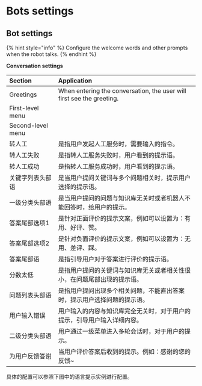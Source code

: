 # Bots settings

## Bot settings

{% hint style="info" %}
  Configure the welcome words and other prompts when the robot talks.
{% endhint %}

**Conversation settings**

| Section | Application |
| :--- | :--- |
| Greetings | When entering the conversation, the user will first see the greeting. |
| First-level menu |  |
| Second-level menu |  |
| 转人工 | 是指用户发起人工服务时，需要输入的指令。 |
| 转人工失败 | 是指转人工服务失败时，用户看到的提示语。 |
| 转人工成功 | 是指转人工服务成功时，用户看到的提示语。 |
| 关键字列表头部语 | 是当用户提问关键词与多个问题相关时，提示用户选择的提示语。 |
| 一级分类头部语 | 是当用户提问的问题与知识库无关时或者机器人不能回答时，给用户的提示。 |
| 答案尾部选项1 | 是针对正面评价的提示文案，例如可以设置为：有用、好评、赞。 |
| 答案尾部选项2 | 是针对负面评价的提示文案，例如可以设置为：无用、差评、踩。 |
| 答案尾部语 | 是指引导用户对于答案进行评价的提示语。 |
| 分数太低 | 是指用户提问的关键词与知识库无关或者相关性很小，在问题尾部出现的提示语。 |
| 问题列表头部语 | 是指用户提问出现多个相关问题，不能直出答案时，提示用户选择问题的提示语。 |
| 用户输入错误 | 用户输入的内容与知识库完全无关时，对于用户的提示，引导用户输入详细内容。 |
| 二级分类头部语 | 用户通过一级菜单进入多轮会话时，对于用户的提示。 |
| 为用户反馈答谢 | 当用户评价答案后收到的提示。例如：感谢的您的反馈~ |

具体的配置可以参照下图中的语言提示实例进行配置。

